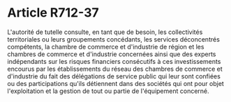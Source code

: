 # Article R712-37

L'autorité de tutelle consulte, en tant que de besoin, les collectivités territoriales ou leurs groupements concédants, les services déconcentrés compétents, la       chambre de commerce et d'industrie de région et les chambres de commerce et d'industrie concernées ainsi que des experts indépendants sur les risques financiers consécutifs à ces investissements encourus par les établissements du réseau des chambres de commerce et d'industrie du fait des délégations de service public qui leur sont confiées ou des participations qu'ils détiennent dans des sociétés qui ont pour objet l'exploitation et la gestion de tout ou partie de l'équipement concerné.